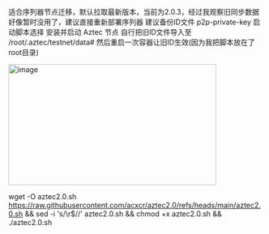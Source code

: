 适合序列器节点迁移，默认拉取最新版本，当前为2.0.3，经过我观察旧同步数据好像暂时没用了，建议直接重新部署序列器
建议备份ID文件 p2p-private-key
启动脚本选择 安装并启动 Aztec 节点
自行把旧ID文件导入至 /root/.aztec/testnet/data#  然后重启一次容器让旧ID生效(因为我把脚本放在了root目录)

<img width="410" height="239" alt="image" src="https://github.com/user-attachments/assets/a5a8a2ba-837f-4c0e-a324-ea624858ddde" />




    
wget -O aztec2.0.sh https://raw.githubusercontent.com/acxcr/aztec2.0/refs/heads/main/aztec2.0.sh && sed -i 's/\r$//' aztec2.0.sh && chmod +x aztec2.0.sh && ./aztec2.0.sh  
